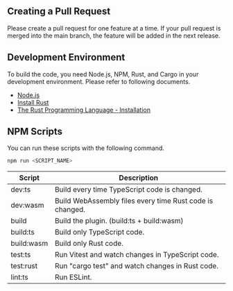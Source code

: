## Creating a Pull Request
Please create a pull request for one feature at a time.
If your pull request is merged into the main branch,
the feature will be added in the next release.


## Development Environment
To build the code, you need Node.js, NPM, Rust, and Cargo in your development 
environment. Please refer to following documents.

- [Node.js](https://nodejs.org/en)
- [Install Rust](https://www.rust-lang.org/tools/install)
- [The Rust Programming Language - Installation](https://doc.rust-lang.org/book/ch01-01-installation.html)


## NPM Scripts
You can run these scripts with the following command.

```bash
npm run <SCRIPT_NAME>
```

| Script     | Description                                              |
| ---------- | -------------------------------------------------------- |
| dev:ts     | Build every time TypeScript code is changed.             |
| dev:wasm   | Build WebAssembly files every time Rust code is changed. |
| build      | Build the plugin. (build:ts + build:wasm)                |
| build:ts   | Build only TypeScript code.                              |
| build:wasm | Build only Rust code.                                    |
| test:ts    | Run Vitest and watch changes in TypeScript code.         |
| test:rust  | Run "cargo test" and watch changes in Rust code.         |
| lint:ts    | Run ESLint.                                              |